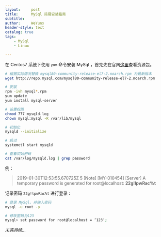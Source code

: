 ```yaml
---
layout:     post
title:      MySql 简易安装指南
subtitle:   
author:     WeYunx
header-style: text
catalog: true
tags:
    - MySql
    - Linux

---
```



在 Centos7 系统下使用 `yum` 命令安装 MySql ，首先先在官网[这里](https://dev.mysql.com/downloads/repo/yum/)查看资源包。

```bash
# 根据实际情况替换 mysql80-community-release-el7-2.noarch.rpm 为最新版本
wget http://repo.mysql.com/mysql80-community-release-el7-2.noarch.rpm

# 安装
rpm -ivh mysql*.rpm
yum update
yum install mysql-server

# 设置权限
chmod 777 mysqld.log
chown mysql:mysql -R /var/lib/mysql

# 初始化
mysqld --initialize

# 启动
systemctl start mysqld

# 查看初始密码
cat /var/log/mysqld.log | grep password
```

例：

> 2019-01-30T12:53:55.670725Z 5 [Note] [MY-010454] [Server] A temporary password is generated for root@localhost: **22g!lpwRac%t**

记录密码 `22g!lpwRac%t` 进行登录：

```bash
# 登录 MySql，并输入密码
mysql -u root -p

# 修改密码为123
mysql> set password for root@localhost = ‘123’;
```







*未完待续...*